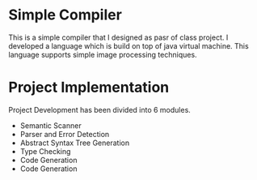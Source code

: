 # Simple Compiler
This is a simple compiler that I designed as pasr of class project. I developed a language which is build on top of java virtual machine.
This language supports simple image processing techniques.
# Project Implementation
Project Development has been divided into 6 modules.
  - Semantic Scanner
  - Parser and Error Detection
  - Abstract Syntax Tree Generation
  - Type Checking 
  - Code Generation
  - Code Generation
